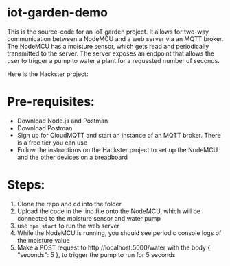# iot-garden-demo

This is the source-code for an IoT garden project. It allows for two-way communication between a NodeMCU and a web server via an MQTT broker. The NodeMCU has a moisture sensor, which gets read and periodically transmitted to the server. The server exposes an endpoint that allows the user to trigger a pump to water a plant for a requested number of seconds.

Here is the Hackster project: <insert link here>

# Pre-requisites:
- Download Node.js and Postman
- Download Postman
- Sign up for CloudMQTT and start an instance of an MQTT broker. There is a free tier you can use
- Follow the instructions on the Hackster project to set up the NodeMCU and the other devices on a breadboard

# Steps:
1. Clone the repo and cd into the folder
2. Upload the code in the .ino file onto the NodeMCU, which will be connected to the moisture sensor and water pump
3. use `npm start` to run the web server
4. While the NodeMCU is running, you should see periodic console logs of the moisture value
5. Make a POST request to http://localhost:5000/water with the body { "seconds": 5 }, to trigger the pump to run for 5 seconds

